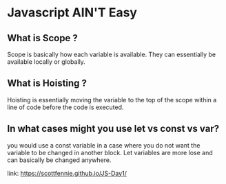 # Javascript AIN'T Easy

## What is Scope ?

Scope is basically how each variable is available. They can essentially be available locally or globally.

## What is Hoisting ?

Hoisting is essentially moving the variable to the top of the scope within a line of code before the code is executed. 

## In what cases might you use let vs const vs var?

you would use a const variable in a case where you do not want the variable to be changed in another block. Let variables are more lose and can basically be changed anywhere.


link: https://scottfennie.github.io/JS-Day1/